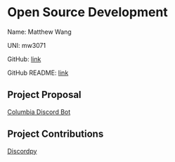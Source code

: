 <h1>Open Source Development</h1>
  
Name: Matthew Wang

UNI: mw3071

GitHub: [link](https://github.com/mw3071)

GitHub README: [link](https://github.com/mw3071/mw3071/blob/main/README.md)

<h2>Project Proposal</h2>

[Columbia Discord Bot](https://github.com/mw3071/project-proposals-s2023/blob/main/columbia-discord-bot.md)

<h2>Project Contributions</h2>

[Discordpy](https://github.com/mw3071/project-proposals-s2023/blob/main/discord-py.md)

